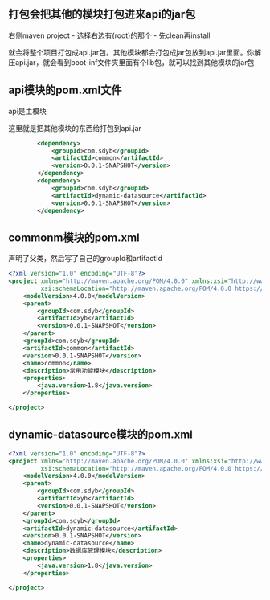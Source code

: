 ## 打包会把其他的模块打包进来api的jar包

右侧maven project - 选择右边有(root)的那个 - 先clean再install

就会将整个项目打包成api.jar包。其他模块都会打包成jar包放到api.jar里面。你解压api.jar，就会看到boot-inf文件夹里面有个lib包，就可以找到其他模块的jar包

## api模块的pom.xml文件

api是主模块

这里就是把其他模块的东西给打包到api.jar
```xml
        <dependency>
            <groupId>com.sdyb</groupId>
            <artifactId>common</artifactId>
            <version>0.0.1-SNAPSHOT</version>
        </dependency>
        <dependency>
            <groupId>com.sdyb</groupId>
            <artifactId>dynamic-datasource</artifactId>
            <version>0.0.1-SNAPSHOT</version>
        </dependency>
```


## commonm模块的pom.xml

声明了父类，然后写了自己的groupId和artifactId

```xml
<?xml version="1.0" encoding="UTF-8"?>
<project xmlns="http://maven.apache.org/POM/4.0.0" xmlns:xsi="http://www.w3.org/2001/XMLSchema-instance"
         xsi:schemaLocation="http://maven.apache.org/POM/4.0.0 https://maven.apache.org/xsd/maven-4.0.0.xsd">
    <modelVersion>4.0.0</modelVersion>
    <parent>
        <groupId>com.sdyb</groupId>
        <artifactId>yb</artifactId>
        <version>0.0.1-SNAPSHOT</version>
    </parent>
    <groupId>com.sdyb</groupId>
    <artifactId>common</artifactId>
    <version>0.0.1-SNAPSHOT</version>
    <name>common</name>
    <description>常用功能模块</description>
    <properties>
        <java.version>1.8</java.version>
    </properties>

</project>
```

## dynamic-datasource模块的pom.xml

```xml
<?xml version="1.0" encoding="UTF-8"?>
<project xmlns="http://maven.apache.org/POM/4.0.0" xmlns:xsi="http://www.w3.org/2001/XMLSchema-instance"
         xsi:schemaLocation="http://maven.apache.org/POM/4.0.0 https://maven.apache.org/xsd/maven-4.0.0.xsd">
    <modelVersion>4.0.0</modelVersion>
    <parent>
        <groupId>com.sdyb</groupId>
        <artifactId>yb</artifactId>
        <version>0.0.1-SNAPSHOT</version>
    </parent>
    <groupId>com.sdyb</groupId>
    <artifactId>dynamic-datasource</artifactId>
    <version>0.0.1-SNAPSHOT</version>
    <name>dynamic-datasource</name>
    <description>数据库管理模块</description>
    <properties>
        <java.version>1.8</java.version>
    </properties>

</project>
```
